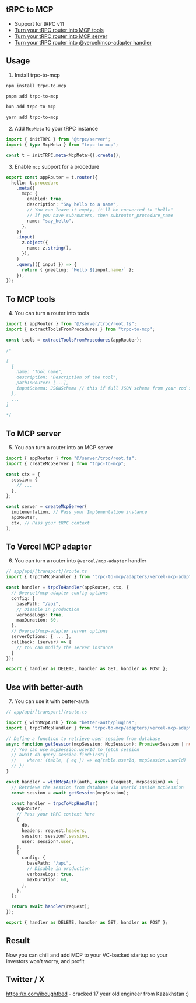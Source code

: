 ## tRPC to MCP

- Support for tRPC v11
- [Turn your tRPC router into MCP tools](#to-mcp-tools)
- [Turn your tRPC router into MCP server](#to-mcp-server)
- [Turn your tRPC router into @vercel/mcp-adapter handler](#to-vercel-mcp-adapter)

## Usage

1. Install trpc-to-mcp

```bash
npm install trpc-to-mcp

pnpm add trpc-to-mcp

bun add trpc-to-mcp

yarn add trpc-to-mcp
```

2. Add `McpMeta` to your tRPC instance

```typescript
import { initTRPC } from "@trpc/server";
import { type McpMeta } from "trpc-to-mcp";

const t = initTRPC.meta<McpMeta>().create();
```

3. Enable `mcp` support for a procedure

```typescript
export const appRouter = t.router({
  hello: t.procedure
    .meta({
      mcp: {
        enabled: true,
        description: "Say hello to a name",
        // You can leave it empty, it'll be converted to "hello"
        // If you have subrouters, then subrouter_procedure_name
        name: "say_hello",
      },
    })
    .input(
      z.object({
        name: z.string(),
      }),
    )
    .query(({ input }) => {
      return { greeting: `Hello ${input.name}` };
    }),
});
```

## To MCP tools

4. You can turn a router into tools

```typescript
import { appRouter } from "@/server/trpc/root.ts";
import { extractToolsFromProcedures } from "trpc-to-mcp";

const tools = extractToolsFromProcedures(appRouter);

/*

[
  {
    name: "Tool name",
    description: "Description of the tool",
    pathInRouter: [...],
    inputSchema: JSONSchema // this if full JSON schema from your zod schema
  },
  ...
]

*/
```

## To MCP server

5. You can turn a router into an MCP server

```typescript
import { appRouter } from "@/server/trpc/root.ts";
import { createMcpServer } from "trpc-to-mcp";

const ctx = {
  session: {
    // ...
  },
};

const server = createMcpServer(
  implementation, // Pass your Implementation instance
  appRouter,
  ctx, // Pass your tRPC context
);
```

## To Vercel MCP adapter

6. You can turn a router into `@vercel/mcp-adapter` handler

```typescript
// app/api/[transport]/route.ts
import { trpcToMcpHandler } from "trpc-to-mcp/adapters/vercel-mcp-adapter";

const handler = trpcToHandler(appRouter, ctx, {
  // @vercel/mcp-adapter config options
  config: {
    basePath: "/api",
    // Disable in production
    verboseLogs: true,
    maxDuration: 60,
  },
  // @vercel/mcp-adapter server options
  serverOptions: { ... },
  callback: (server) => {
    // You can modify the server instance
  }
});

export { handler as DELETE, handler as GET, handler as POST };
```

## Use with better-auth

7. You can use it with better-auth

```typescript
// app/api/[transport]/route.ts

import { withMcpAuth } from "better-auth/plugins";
import { trpcToMcpHandler } from "trpc-to-mcp/adapters/vercel-mcp-adapter";

// Define a function to retrieve user session from database
async function getSession(mcpSession: McpSession): Promise<Session | null> {
  // You can use mcpSession.userId to fetch session
  // await db.query.session.findFirst({
  //    where: (table, { eq }) => eq(table.userId, mcpSession.userId)
  // })
}

const handler = withMcpAuth(auth, async (request, mcpSession) => {
  // Retrieve the session from database via userId inside mcpSession
  const session = await getSession(mcpSession);

  const handler = trpcToMcpHandler(
    appRouter,
    // Pass your tRPC context here
    {
      db,
      headers: request.headers,
      session: session?.session,
      user: session?.user,
    },
    {
      config: {
        basePath: "/api",
        // Disable in production
        verboseLogs: true,
        maxDuration: 60,
      },
    },
  );

  return await handler(request);
});

export { handler as DELETE, handler as GET, handler as POST };
```

## Result

Now you can chill and add MCP to your VC-backed startup so your investors won't worry, and profit

## Twitter / X

https://x.com/iboughtbed - cracked 17 year old engineer from Kazakhstan :)
